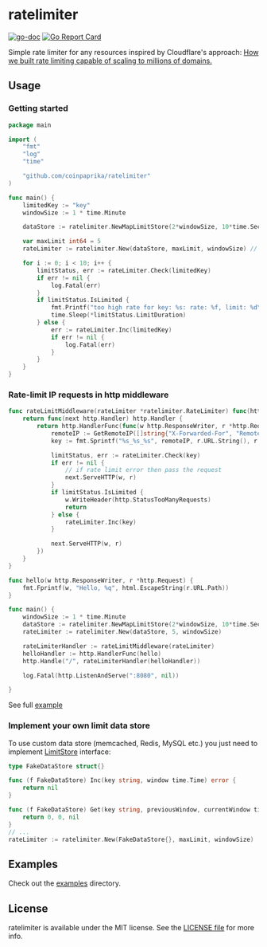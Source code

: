 # ratelimiter

[![go-doc](https://godoc.org/github.com/coinpaprika/ratelimiter?status.svg)](https://godoc.org/github.com/coinpaprika/ratelimiter)
[![Go Report Card](https://goreportcard.com/badge/github.com/coinpaprika/ratelimiter)](https://goreportcard.com/report/github.com/coinpaprika/ratelimiter)

Simple rate limiter for any resources inspired by Cloudflare's approach: [How we built rate limiting capable of scaling to millions of domains.](https://blog.cloudflare.com/counting-things-a-lot-of-different-things/)

## Usage

### Getting started

```go
package main

import (
	"fmt"
	"log"
	"time"

	"github.com/coinpaprika/ratelimiter"
)

func main() {
	limitedKey := "key"
	windowSize := 1 * time.Minute

	dataStore := ratelimiter.NewMapLimitStore(2*windowSize, 10*time.Second) // create map data store for rate limiter and set each element's expiration time to 2*windowSize and old data flush interval to 10*time.Second

	var maxLimit int64 = 5
	rateLimiter := ratelimiter.New(dataStore, maxLimit, windowSize) // allow 5 requests per windowSize (1 minute)

	for i := 0; i < 10; i++ {
		limitStatus, err := rateLimiter.Check(limitedKey)
		if err != nil {
			log.Fatal(err)
		}
		if limitStatus.IsLimited {
			fmt.Printf("too high rate for key: %s: rate: %f, limit: %d\nsleep: %s", limitedKey, limitStatus.CurrentRate, maxLimit, *limitStatus.LimitDuration)
			time.Sleep(*limitStatus.LimitDuration)
		} else {
			err := rateLimiter.Inc(limitedKey)
			if err != nil {
				log.Fatal(err)
			}
		}
	}
}
```

### Rate-limit IP requests in http middleware

```go
func rateLimitMiddleware(rateLimiter *ratelimiter.RateLimiter) func(http.Handler) http.Handler {
	return func(next http.Handler) http.Handler {
		return http.HandlerFunc(func(w http.ResponseWriter, r *http.Request) {
			remoteIP := GetRemoteIP([]string{"X-Forwarded-For", "RemoteAddr", "X-Real-IP"}, 0, r)
			key := fmt.Sprintf("%s_%s_%s", remoteIP, r.URL.String(), r.Method)

			limitStatus, err := rateLimiter.Check(key)
			if err != nil {
				// if rate limit error then pass the request
				next.ServeHTTP(w, r)
			}
			if limitStatus.IsLimited {
				w.WriteHeader(http.StatusTooManyRequests)
				return
			} else {
				rateLimiter.Inc(key)
			}

			next.ServeHTTP(w, r)
		})
	}
}

func hello(w http.ResponseWriter, r *http.Request) {
	fmt.Fprintf(w, "Hello, %q", html.EscapeString(r.URL.Path))
}

func main() {
	windowSize := 1 * time.Minute
	dataStore := ratelimiter.NewMapLimitStore(2*windowSize, 10*time.Second) // create map data store for rate limiter and set each element's expiration time to 2*windowSize and old data flush interval to 10*time.Second
	rateLimiter := ratelimiter.New(dataStore, 5, windowSize)                // allow 5 requests per windowSize (1 minute)

	rateLimiterHandler := rateLimitMiddleware(rateLimiter)
	helloHandler := http.HandlerFunc(hello)
	http.Handle("/", rateLimiterHandler(helloHandler))

	log.Fatal(http.ListenAndServe(":8080", nil))

}
```
See full [example](./examples/http_middleware/http_middleware.go)

### Implement your own limit data store
To use custom data store (memcached, Redis, MySQL etc.) you just need to implement [LimitStore](./limit_store.go) interface:
```go
type FakeDataStore struct{}

func (f FakeDataStore) Inc(key string, window time.Time) error {
	return nil
}

func (f FakeDataStore) Get(key string, previousWindow, currentWindow time.Time) (prevValue int64, currValue int64, err error) {
	return 0, 0, nil
}
// ...
rateLimiter := ratelimiter.New(FakeDataStore{}, maxLimit, windowSize)
```

## Examples 

Check out the [examples](./examples) directory.


## License

ratelimiter is available under the MIT license. See the [LICENSE file](./LICENSE.md) for more info.
